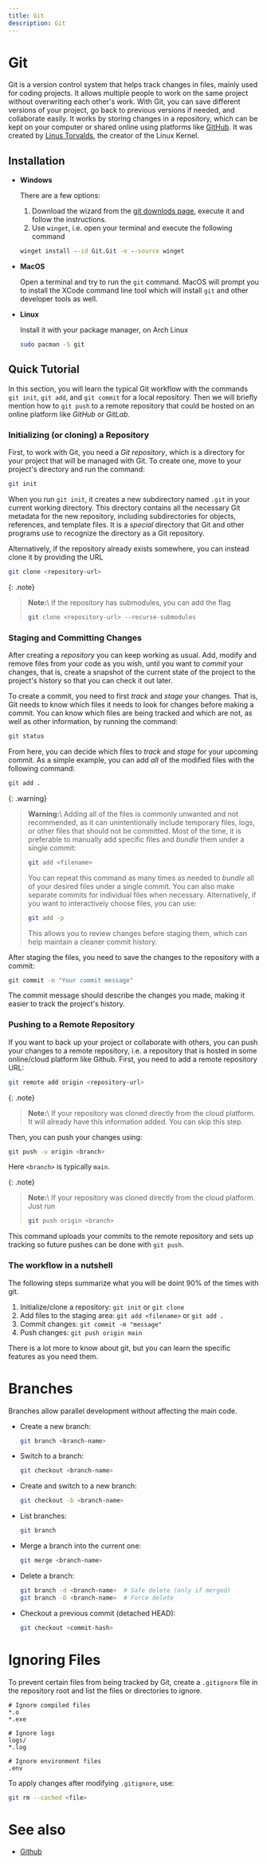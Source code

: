 ```yaml
---
title: Git
description: Git
---
```


# Git

Git is a version control system that helps track changes in files, mainly used for coding projects. It allows multiple people to work on the same project without overwriting each other's work. With Git, you can save different versions of your project, go back to previous versions if needed, and collaborate easily. It works by storing changes in a repository, which can be kept on your computer or shared online using platforms like [GitHub](https://github.com/). It was created by [Linus Torvalds](https://github.com/torvalds), the creator of the Linux Kernel.

## Installation

- **Windows**

  There are a few options:

  1. Download the wizard from the [git downlods page](https://git-scm.com/downloads/win), execute it and follow the instructions.
  2. Use `winget`, i.e. open your terminal and execute the following command

  ```cmd
  winget install --id Git.Git -e --source winget
  ```

- **MacOS**

  Open a terminal and try to run the `git` command. MacOS will prompt you to install the XCode command line tool which will install `git` and other developer tools as well.

- **Linux**

  Install it with your package manager, on Arch Linux

  ```bash
  sudo pacman -S git
  ```

## Quick Tutorial

In this section, you will learn the typical Git workflow with the commands `git init`, `git add`, and `git commit` for a local repository. Then we will briefly mention how to `git push` to a remote repository that could be hosted on an online platform like _GitHub_ or _GitLab_.

### Initializing (or cloning) a Repository

First, to work with Git, you need a _Git repository_, which is a directory for your project that will be managed with Git. To create one, move to your project's directory and run the command:

```bash
git init
```

When you run `git init`, it creates a new subdirectory named `.git` in your current working directory. This directory contains all the necessary Git metadata for the new repository, including subdirectories for objects, references, and template files. It is a _special_ directory that Git and other programs use to recognize the directory as a Git repository.

Alternatively, if the repository already exists somewhere, you can instead clone it by providing the URL

```bash
git clone <repository-url>
```

{: .note}

> **Note:**\\
> If the repository has submodules, you can add the flag
>
> ```bash
> git clone <repository-url> --recurse-submodules
> ```

### Staging and Committing Changes

After creating a _repository_ you can keep working as usual. Add, modify and remove files from your code as you wish, until you want to _commit_ your changes, that is, create a snapshot of the current state of the project to the project's history so that you can check it out later.

To create a commit, you need to first _track_ and _stage_ your changes. That is, Git needs to know which files it needs to look for changes before making a commit. You can know which files are being tracked and which are not, as well as other information, by running the command:

```bash
git status
```

From here, you can decide which files to _track_ and _stage_ for your upcoming commit. As a simple example, you can add _all_ of the modified files with the following command:

```bash
git add .
```

{: .warning}

> **Warning:**\\
> Adding all of the files is commonly unwanted and not recommended, as it can unintentionally include temporary files, logs, or other files that should not be committed. Most of the time, it is preferable to manually add specific files and _bundle_ them under a single commit:
>
> ```bash
> git add <filename>
> ```
>
> You can repeat this command as many times as needed to _bundle_ all of your desired files under a single commit. You can also make separate commits for individual files when necessary. Alternatively, if you want to interactively choose files, you can use:
>
> ```bash
> git add -p
> ```
>
> This allows you to review changes before staging them, which can help maintain a cleaner commit history.

After staging the files, you need to save the changes to the repository with a commit:

```bash
git commit -m "Your commit message"
```

The commit message should describe the changes you made, making it easier to track the project's history.

### Pushing to a Remote Repository

If you want to back up your project or collaborate with others, you can push your changes to a remote repository, i.e. a repository that is hosted in some online/cloud platform like Github. First, you need to add a remote repository URL:

```bash
git remote add origin <repository-url>
```

{: .note}

> **Note:**\\
> If your repository was cloned directly from the cloud platform. It will already have this information added. You can skip this step.

Then, you can push your changes using:

```bash
git push -u origin <branch>
```

Here `<branch>` is typically `main`.

{: .note}

> **Note:**\\
> If your repository was cloned directly from the cloud platform. Just run
>
> ```bash
> git push origin <branch>
> ```

This command uploads your commits to the remote repository and sets up tracking so future pushes can be done with `git push`.

### The workflow in a nutshell

The following steps summarize what you will be doint 90% of the times with git.

1. Initialize/clone a repository: `git init` or `git clone`
2. Add files to the staging area: `git add <filename>` or `git add .`
3. Commit changes: `git commit -m "message"`
4. Push changes: `git push origin main`

There is a lot more to know about git, but you can learn the specific features as you need them.

# Branches

Branches allow parallel development without affecting the main code.

- Create a new branch:

  ```bash
  git branch <branch-name>
  ```

- Switch to a branch:

  ```bash
  git checkout <branch-name>
  ```

- Create and switch to a new branch:

  ```bash
  git checkout -b <branch-name>
  ```

- List branches:

  ```bash
  git branch
  ```

- Merge a branch into the current one:

  ```bash
  git merge <branch-name>
  ```

- Delete a branch:
  ```bash
  git branch -d <branch-name>  # Safe delete (only if merged)
  git branch -D <branch-name>  # Force delete
  ```

- Checkout a previous commit (detached HEAD):
  ```bash
  git checkout <commit-hash>
  ```

# Ignoring Files

To prevent certain files from being tracked by Git, create a `.gitignore` file in the repository root and list the files or directories to ignore.

```
# Ignore compiled files
*.o
*.exe

# Ignore logs
logs/
*.log

# Ignore environment files
.env
```

To apply changes after modifying `.gitignore`, use:

```sh
git rm --cached <file>
```



# See also

- [Github](git.github)
